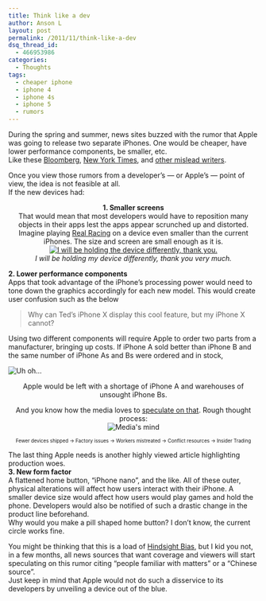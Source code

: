```yaml
---
title: Think like a dev
author: Anson L
layout: post
permalink: /2011/11/think-like-a-dev
dsq_thread_id:
  - 466953986
categories:
  - Thoughts
tags:
  - cheaper iphone
  - iphone 4
  - iphone 4s
  - iphone 5
  - rumors
---
```

During the spring and summer, news sites buzzed with the rumor that Apple was going to release two separate iPhones. One would be cheaper, have lower performance components, be smaller, etc.  
Like these <a href="http://www.bloomberg.com/news/2011-02-10/apple-said-to-work-on-cheaper-more-versatile-iphone-models.html" target="_blank">Bloomberg</a>, <a href="http://www.nytimes.com/external/readwriteweb/2011/01/17/17readwriteweb-report-iphone-5-will-be-completely-redesign-90456.html" target="_blank">New York Times</a>, and <a href="http://www.google.com/webhp?sourceid=chrome-instant&ie=UTF-8&ion=1&nord=1#sclient=psy-ab&hl=en&nord=1&site=webhp&source=hp&q=smaller+cheaper+iphone+5&pbx=1&oq=smaller+cheaper+iphone+5&aq=f&aqi=&aql=&gs_sm=e&gs_upl=4867l8234l0l8377l9l7l0l0l0l4l401l1353l0.3.2.0.1l6l0&bav=on.2,or.r_gc.r_pw.,cf.osb&fp=676cc9f8fb330ae2&ion=1&biw=1199&bih=738" target="_blank">other mislead writers</a>.

Once you view those rumors from a developer&#8217;s — or Apple&#8217;s — point of view, the idea is not feasible at all.  
If the new devices had:

<p style="text-align: center;">
  <strong>1. Smaller screens</strong><br /> That would mean that most developers would have to reposition many objects in their apps lest the apps appear scrunched up and distorted.<br /> Imagine playing <a href="http://firemint.com/real-racing/" target="_blank">Real Racing</a> on a device even smaller than the current iPhones. The size and screen are small enough as it is.<br /> <a href="https://i2.wp.com/apparentetch.com/wp-content/uploads/2011/11/smallerscreen.png"><img class="aligncenter size-full wp-image-1033" title="I will be holding the device differently, thank you." src="https://i2.wp.com/apparentetch.com/wp-content/uploads/2011/11/smallerscreen.png?resize=371%2C422" alt="I will be holding the device differently, thank you." data-recalc-dims="1" /></a><br /> <em>I will be holding my device differently, thank you very much.</em>
</p>

**2. Lower performance components**  
Apps that took advantage of the iPhone&#8217;s processing power would need to tone down the graphics accordingly for each new model. <!--more Read more → -->This would create user confusion such as the below

> Why can Ted&#8217;s iPhone X display this cool feature, but my iPhone X cannot?

Using two different components will require Apple to order two parts from a manufacturer, bringing up costs. If iPhone A sold better than iPhone B and the same number of iPhone As and Bs were ordered and in stock,

<img class="aligncenter size-full wp-image-1020" title="Uh oh..." src="https://i1.wp.com/apparentetch.com/wp-content/uploads/2011/11/2iphonedemandstockchart.png?resize=452%2C241" alt="Uh oh..." data-recalc-dims="1" />

<p style="text-align: center;">
  Apple would be left with a shortage of iPhone A and warehouses of unsought iPhone Bs.
</p>

<p style="text-align: center;">
  And you know how the media loves to <a href="http://9to5mac.com/2011/03/11/apple-facing-ipad-2-shortages-poor-retail-launch-planning/" target="_blank">speculate on that</a>. Rough thought process:<br /> <img class="aligncenter size-full wp-image-1023" title="Media's mind" src="https://i0.wp.com/apparentetch.com/wp-content/uploads/2011/11/arrow-chart.png?resize=495%2C112" alt="Media's mind" data-recalc-dims="1" />
</p>

<p style="text-align: center;">
  <small><small>Fewer devices shipped → Factory issues → Workers mistreated → Conflict resources → Insider Trading</small></small>
</p>

The last thing Apple needs is another highly viewed article highlighting production woes.  
**3. New form factor**  
A flattened home button, &#8220;iPhone nano&#8221;, and the like. All of these outer, physical alterations will affect how users interact with their iPhone. A smaller device size would affect how users would play games and hold the phone. Developers would also be notified of such a drastic change in the product line beforehand.  
Why would you make a pill shaped home button? I don&#8217;t know, the current circle works fine.

You might be thinking that this is a load of <a href="http://en.wikipedia.org/wiki/Hindsight_bias" target="_blank">Hindsight Bias</a>, but I kid you not, in a few months, all news sources that want coverage and viewers will start speculating on this rumor citing &#8220;people familiar with matters&#8221; or a &#8220;Chinese source&#8221;.  
Just keep in mind that Apple would not do such a disservice to its developers by unveiling a device out of the blue.